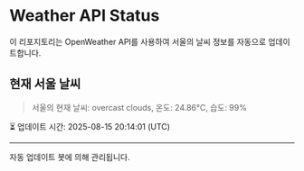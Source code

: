 
# Weather API Status

이 리포지토리는 OpenWeather API를 사용하여 서울의 날씨 정보를 자동으로 업데이트합니다.

## 현재 서울 날씨
> 서울의 현재 날씨: overcast clouds, 온도: 24.86°C, 습도: 99%

⏳ 업데이트 시간: 2025-08-15 20:14:01 (UTC)

---
자동 업데이트 봇에 의해 관리됩니다.
